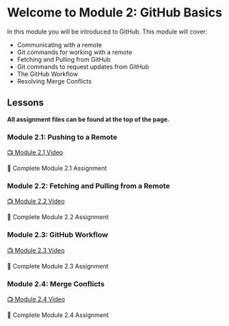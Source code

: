 # Welcome to Module 2: GitHub Basics

In this module you will be introduced to GitHub. This module will cover:

* Communicating with a remote
* Git commands for working with a remote
* Fetching and Pulling from GitHub
* Git commands to request updates from GitHub
* The GitHub Workflow
* Resolving Merge Conflicts

## Lessons

**All assignment files can be found at the top of the page.**

### Module 2.1: Pushing to a Remote

[:tv: Module 2.1 Video](https://youtu.be/R2bLo-KiYlU)

:notebook: Complete Module 2.1 Assignment

### Module 2.2: Fetching and Pulling from a Remote

[:tv: Module 2.2 Video](https://youtu.be/gNaCC_8B1k0)

:notebook: Complete Module 2.2 Assignment

### Module 2.3: GitHub Workflow

[:tv: Module 2.3 Video](https://youtu.be/SoaAoATcUxU)

:notebook: Complete Module 2.3 Assignment

### Module 2.4: Merge Conflicts

[:tv: Module 2.4 Video](https://youtu.be/c1210JclnPw)

:notebook: Complete Module 2.4 Assignment
